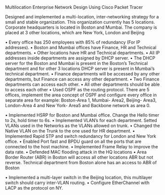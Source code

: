 
Multilocation Enterprise Network Design Using Cisco Packet Tracer

Designed and implemented a multi-location, inter-networking strategy for a small and stable organization. This organization currently has 5 locations. Corporate headquarters is located in Boston and Mumbai. The company is placed at 3 other locations, which are New York, London and Beijing 

• Every office  has 250 employees with 85% of redundancy (For IP addresses).
• Boston and Mumbai offices have Finance, HR and Technical departments.
• Other locations have HR and Technical departments.
• All IP addresses inside departments are assigned by DHCP server.
• The DHCP server for the Boston and Mumbai is present in the Boston’s Technical department and for other 3 locations DHCP server is present in Mumbai’s technical department.
• Finance departments will be accessed by any other departments, but Finance can access any other department.
• Two Finance departments can access each other.
• All other departments should be able to access each other
• Used OSPF as the routing protocol. There are 5 offices, implement the area concept of OSPF and configure every office in separate area for example: Boston-Area 1, Mumbai- Area2, Beijing- Area3, London-Area 4 and New York- Area5 and Backbone network as area 0.

• Implemented HSRP for Boston and Mumbai office. Change the Hello timer to 2s, hold timer to 6s.
• Implemented VLAN’s for each department. Setted VLANs used in the Networks as the VLANs allowed on trunk.
• Changed the Native VLAN on the Trunk to the one used for HR department.
• Implemented Rapid STP and switch redundancy for London and New York office.
• Enabled Port fast and BPDU guard on all the ports that are connected to the host machine.
• Implemented Frame Relay to improve the data rate.
• Defended MAC flooding attack in the HQ locations
• Area Border Router (ABR) in Boston will access all other locations ABR but not reverse. Technical department from Boston alone has an access to ABR of Boston

• Implemented a multi-layer switch in the Beijing location, this multilayer switch should carry inter-VLAN routing.
• Configure EtherChannel with LACP as the protocol on NY.
